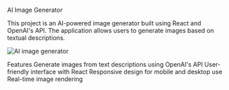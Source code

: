 AI Image Generator


This project is an AI-powered image generator built using React and OpenAI's API. The application allows users to generate images based on textual descriptions.

![AI image generator](https://github.com/user-attachments/assets/69905eac-0ef7-479b-8eff-22241c274662)


Features
Generate images from text descriptions using OpenAI's API
User-friendly interface with React
Responsive design for mobile and desktop use
Real-time image rendering
